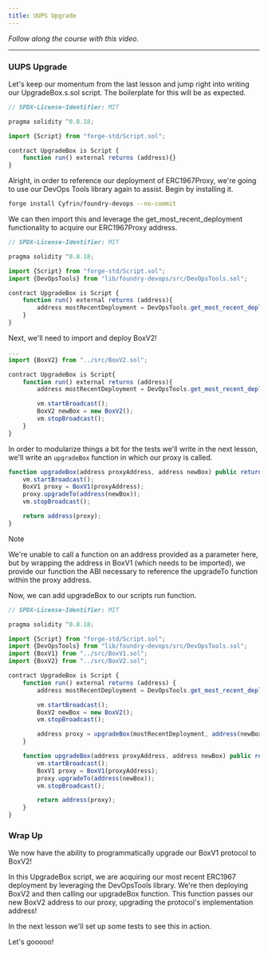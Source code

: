 ```yaml
---
title: UUPS Upgrade
---
```


_Follow along the course with this video._

---

### UUPS Upgrade

Let's keep our momentum from the last lesson and jump right into writing our UpgradeBox.s.sol script. The boilerplate for this will be as expected.

```js
// SPDX-License-Identifier: MIT

pragma solidity ^0.8.18;

import {Script} from "forge-std/Script.sol";

contract UpgradeBox is Script {
    function run() external returns (address){}
}
```

Alright, in order to reference our deployment of ERC1967Proxy, we're going to use our DevOps Tools library again to assist. Begin by installing it.

```bash
forge install Cyfrin/foundry-devops --no-commit
```

We can then import this and leverage the get_most_recent_deployment functionality to acquire our ERC1967Proxy address.

```js
// SPDX-License-Identifier: MIT

pragma solidity ^0.8.18;

import {Script} from "forge-std/Script.sol";
import {DevOpsTools} from "lib/foundry-devops/src/DevOpsTools.sol";

contract UpgradeBox is Script {
    function run() external returns (address){
        address mostRecentDeployment = DevOpsTools.get_most_recent_deployment("ERC1967Proxy", block.chainid);
    }
}
```

Next, we'll need to import and deploy BoxV2!

```js
...
import {BoxV2} from "../src/BoxV2.sol";

contract UpgradeBox is Script{
    function run() external returns (address){
        address mostRecentDeployment = DevOpsTools.get_most_recent_deployment("ERC1967Proxy", block.chainid);

        vm.startBroadcast();
        BoxV2 newBox = new BoxV2();
        vm.stopBroadcast();
    }
}
```

In order to modularize things a bit for the tests we'll write in the next lesson, we'll write an `upgradeBox` function in which our proxy is called.

```js
function upgradeBox(address proxyAddress, address newBox) public returns (address) {
    vm.startBroadcast();
    BoxV1 proxy = BoxV1(proxyAddress);
    proxy.upgradeTo(address(newBox));
    vm.stopBroadcast();

    return address(proxy);
}
```

> [!NOTE]
> We're unable to call a function on an address provided as a parameter here, but by wrapping the address in BoxV1 (which needs to be imported), we provide our function the ABI necessary to reference the upgradeTo function within the proxy address.

Now, we can add upgradeBox to our scripts run function.

```js
// SPDX-License-Identifier: MIT

pragma solidity ^0.8.18;

import {Script} from "forge-std/Script.sol";
import {DevOpsTools} from "lib/foundry-devops/src/DevOpsTools.sol";
import {BoxV1} from "../src/BoxV1.sol";
import {BoxV2} from "../src/BoxV2.sol";

contract UpgradeBox is Script {
    function run() external returns (address) {
        address mostRecentDeployment = DevOpsTools.get_most_recent_deployment("ERC1967Proxy", block.chainid);

        vm.startBroadcast();
        BoxV2 newBox = new BoxV2();
        vm.stopBroadcast();

        address proxy = upgradeBox(mostRecentDeployment, address(newBox));
    }

    function upgradeBox(address proxyAddress, address newBox) public returns (address) {
        vm.startBroadcast();
        BoxV1 proxy = BoxV1(proxyAddress);
        proxy.upgradeTo(address(newBox));
        vm.stopBroadcast();

        return address(proxy);
    }
}
```

### Wrap Up

We now have the ability to programmatically upgrade our BoxV1 protocol to BoxV2!

In this UpgradeBox script, we are acquiring our most recent ERC1967 deployment by leveraging the DevOpsTools library. We're then deploying BoxV2 and then calling our upgradeBox function. This function passes our new BoxV2 address to our proxy, upgrading the protocol's implementation address!

In the next lesson we'll set up some tests to see this in action.

Let's gooooo!
